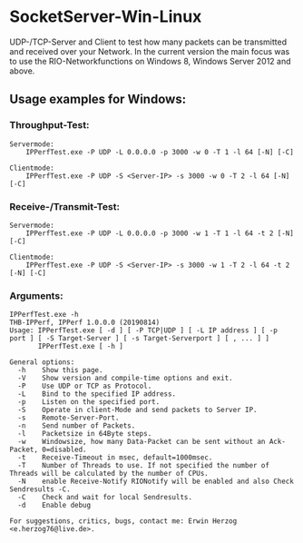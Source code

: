 # SocketServer-Win-Linux
UDP-/TCP-Server and Client to test how many packets can be transmitted and received over your Network.
In the current version the main focus was to use the RIO-Networkfunctions on Windows 8, Windows Server 2012 and above.


## Usage examples for Windows:
### Throughput-Test:
	Servermode:
		IPPerfTest.exe -P UDP -L 0.0.0.0 -p 3000 -w 0 -T 1 -l 64 [-N] [-C]

	Clientmode:
		IPPerfTest.exe -P UDP -S <Server-IP> -s 3000 -w 0 -T 2 -l 64 [-N] [-C]
### Receive-/Transmit-Test:
	Servermode:
		IPPerfTest.exe -P UDP -L 0.0.0.0 -p 3000 -w 1 -T 1 -l 64 -t 2 [-N] [-C]

	Clientmode:
		IPPerfTest.exe -P UDP -S <Server-IP> -s 3000 -w 1 -T 2 -l 64 -t 2 [-N] [-C]

### Arguments:
```
IPPerfTest.exe -h
THB-IPPerf, IPPerf 1.0.0.0 (20190814)
Usage: IPPerfTest.exe [ -d ] [ -P TCP|UDP ] [ -L IP address ] [ -p port ] [ -S Target-Server ] [ -s Target-Serverport ] [ , ... ] ]
       IPPerfTest.exe [ -h ]

General options:
  -h    Show this page.
  -V    Show version and compile-time options and exit.
  -P    Use UDP or TCP as Protocol.
  -L    Bind to the specified IP address.
  -p    Listen on the specified port.
  -S    Operate in client-Mode and send packets to Server IP.
  -s    Remote-Server-Port.
  -n    Send number of Packets.
  -l    Packetsize in 64Byte steps.
  -w    Windowsize, how many Data-Packet can be sent without an Ack-Packet, 0=disabled.
  -t    Receive-Timeout in msec, default=1000msec.
  -T    Number of Threads to use. If not specified the number of Threads will be calculated by the number of CPUs.
  -N    enable Receive-Notify RIONotify will be enabled and also Check Sendresults -C.
  -C    Check and wait for local Sendresults.
  -d    Enable debug

For suggestions, critics, bugs, contact me: Erwin Herzog <e.herzog76@live.de>.
```
